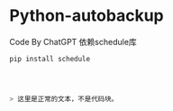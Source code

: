 # Python-autobackup
Code By ChatGPT
依赖schedule库
```python
pip install schedule




> 这里是正常的文本，不是代码块。
